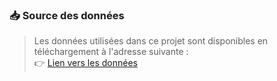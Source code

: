 ### 📥 Source des données
> Les données utilisées dans ce projet sont disponibles en téléchargement à l'adresse suivante : <br>
👉 [Lien vers les données](https://public.tableau.com/app/learn/sample-data)
